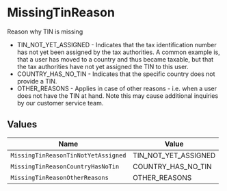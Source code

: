 # MissingTinReason

Reason why TIN is missing
* TIN_NOT_YET_ASSIGNED - Indicates that the tax identification number has not yet been assigned by the tax authorities. A common example is, that a user has moved to a country and thus became taxable, but that the tax authorities have not yet assigned the TIN to this user.
* COUNTRY_HAS_NO_TIN - Indicates that the specific country does not provide a TIN.
* OTHER_REASONS - Applies in case of other reasons - i.e. when a user does not have the TIN at hand. Note this may cause additional inquiries by our customer service team.


## Values

| Name                                | Value                               |
| ----------------------------------- | ----------------------------------- |
| `MissingTinReasonTinNotYetAssigned` | TIN_NOT_YET_ASSIGNED                |
| `MissingTinReasonCountryHasNoTin`   | COUNTRY_HAS_NO_TIN                  |
| `MissingTinReasonOtherReasons`      | OTHER_REASONS                       |